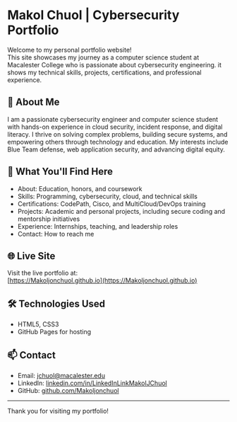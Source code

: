 # Makol Chuol | Cybersecurity Portfolio

Welcome to my personal portfolio website!  
This site showcases my journey as a computer science student at Macalester College who is passionate about cybersecurity engineering. it shows my technical skills, projects, certifications, and professional experience.

## 🚀 About Me

I am a passionate cybersecurity engineer and computer science student with hands-on experience in cloud security, incident response, and digital literacy. 
I thrive on solving complex problems, building secure systems, and empowering others through technology and education. 
My interests include Blue Team defense, web application security, and advancing digital equity.

## 📂 What You'll Find Here

- About: Education, honors, and coursework
- Skills: Programming, cybersecurity, cloud, and technical skills
- Certifications: CodePath, Cisco, and MultiCloud/DevOps training
- Projects: Academic and personal projects, including secure coding and mentorship initiatives
- Experience: Internships, teaching, and leadership roles
- Contact: How to reach me

## 🌐 Live Site

Visit the live portfolio at:  
[https://Makoljonchuol.github.io](https://Makoljonchuol.github.io)

## 🛠️ Technologies Used

- HTML5, CSS3
- GitHub Pages for hosting

## 📫 Contact

- Email: [jchuol@macalester.edu](mailto:jchuol@macalester.edu)
- LinkedIn: [linkedin.com/in/LinkedInLinkMakolJChuol](https://www.linkedin.com/in/LinkedInLinkMakolJChuol)
- GitHub: [github.com/Makoljonchuol](https://github.com/Makoljonchuol)

---

Thank you for visiting my portfolio!
